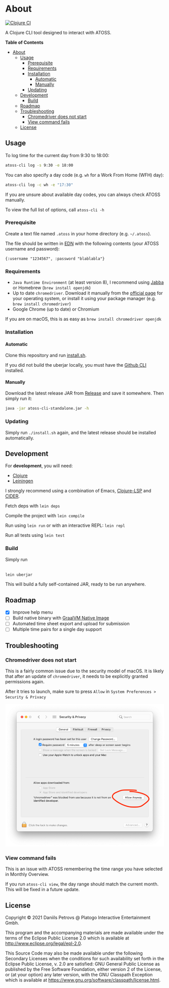 # About

[![Clojure CI](https://github.com/platogo/atoss-cli/actions/workflows/clojure.yml/badge.svg)](https://github.com/platogo/atoss-cli/actions/workflows/clojure.yml)

A Clojure CLI tool designed to interact with ATOSS. 

<!-- markdown-toc start - Don't edit this section. Run M-x markdown-toc-refresh-toc -->
**Table of Contents**

- [About](#about)
    - [Usage](#usage)
        - [Prerequisite](#prerequisite)
        - [Requirements](#requirements)
        - [Installation](#installation)
            - [Automatic](#automatic)
            - [Manually](#manually)
        - [Updating](#updating)
    - [Development](#development)
        - [Build](#build)
    - [Roadmap](#roadmap)
    - [Troubleshooting](#troubleshooting)
        - [Chromedriver does not start](#chromedriver-does-not-start)
        - [View command fails](#view-command-fails)
    - [License](#license)

<!-- markdown-toc end -->

## Usage

To log time for the current day from 9:30 to 18:00:

```bash
atoss-cli log -s 9:30 -e 18:00
```

You can also specify a day code (e.g. `wh` for a Work From Home (WFH) day):

```bash
atoss-cli log -c wh -e "17:30"
```

If you are unsure about available day codes, you can always check ATOSS manually.

To view the full list of options, call `atoss-cli -h`

### Prerequisite

Create a text file named `.atoss` in your home directory (e.g. `~/.atoss`).

The file should be written in [EDN](https://github.com/edn-format/edn) with the following contents (your ATOSS username and password):

```edn
{:username "1234567", :password "blablabla"}
```

### Requirements

- `Java Runtime Environment` (at least version 8), I recommend using [Jabba](https://github.com/shyiko/jabba) or Homebrew (`brew install openjdk`)
- Up to date `chromedriver`. Download it manually from the [official page](https://chromedriver.chromium.org/downloads) for your operating system, or install it using your package manager (e.g. `brew install chromedriver`)
- Google Chrome (up to date) or Chromium

If you are on macOS, this is as easy as `brew install chromedriver openjdk`

### Installation

#### Automatic

Clone this repository and run [install.sh](./install.sh).

If you did not build the uberjar locally, you must have the [Github CLI](https://cli.github.com) installed.

#### Manually

Download the latest release JAR from [Release](https://github.com/platogo/atoss-cli/releases) and save it somewhere. Then simply run it:

```bash
java -jar atoss-cli-standalone.jar -h
```

### Updating

Simply run `./install.sh` again, and the latest release should be installed automatically.

## Development

For **development**, you will need:

- [Clojure](https://clojure.org/guides/getting_started)
- [Leiningen](https://leiningen.org)

I strongly recommend using a combination of Emacs, [Clojure-LSP](https://clojure-lsp.io) and [CIDER](https://docs.cider.mx/cider/index.html).

Fetch deps with `lein deps`

Compile the project with `lein compile`

Run using `lein run` or with an interactive REPL: `lein repl`

Run all tests using `lein test`

### Build

Simply run

```bash

lein uberjar

```

This will build a fully self-contained JAR, ready to be run anywhere.

## Roadmap

  - [x] Improve help menu
  - [ ] Build native binary with [GraalVM Native Image](https://www.graalvm.org/reference-manual/native-image/)
  - [ ] Automated time sheet export and upload for submission
  - [ ] Multiple time pairs for a single day support
  
## Troubleshooting

### Chromedriver does not start

This is a fairly common issue due to the security model of macOS. It is likely that after an update of `chromedriver`, it needs to be explicitly granted permissions again.

After it tries to launch, make sure to press `Allow` in `System Preferences > Security & Privacy`

![security](./security.png)

### View command fails

This is an issue with ATOSS remembering the time range you have selected in Monthly Overview.

If you run `atoss-cli view`, the day range should match the current month. This will be fixed in a future update.

## License

Copyright © 2021 Daniils Petrovs @ Platogo Interactive Entertainment Gmbh.

This program and the accompanying materials are made available under the
terms of the Eclipse Public License 2.0 which is available at
http://www.eclipse.org/legal/epl-2.0.

This Source Code may also be made available under the following Secondary
Licenses when the conditions for such availability set forth in the Eclipse
Public License, v. 2.0 are satisfied: GNU General Public License as published by
the Free Software Foundation, either version 2 of the License, or (at your
option) any later version, with the GNU Classpath Exception which is available
at https://www.gnu.org/software/classpath/license.html.
